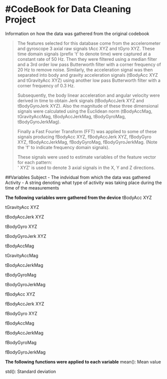#CodeBook for Data Cleaning Project
=================

Information on how the data was gathered from the original codebook

>The features selected for this database come from the accelerometer and gyroscope 3 axial raw signals tAcc XYZ and tGyro XYZ. These time domain signals (prefix 't' to denote time) were captured at a constant rate of 50 Hz. Then they were filtered using a median filter and a 3rd order low pass Butterworth filter with a corner frequency of 20 Hz to remove noise. Similarly, the acceleration signal was then separated into body and gravity acceleration signals (tBodyAcc XYZ and tGravityAcc XYZ) using another low pass Butterworth filter with a corner frequency of 0.3 Hz. 
>
>Subsequently, the body linear acceleration and angular velocity were derived in time to obtain Jerk signals (tBodyAccJerk XYZ and tBodyGyroJerk XYZ). Also the magnitude of these three dimensional signals were calculated using the Euclidean norm (tBodyAccMag, tGravityAccMag, tBodyAccJerkMag, tBodyGyroMag, tBodyGyroJerkMag). 
>
>Finally a Fast Fourier Transform (FFT) was applied to some of these signals producing fBodyAcc XYZ, fBodyAccJerk XYZ, fBodyGyro XYZ, fBodyAccJerkMag, fBodyGyroMag, fBodyGyroJerkMag. (Note the 'f' to indicate frequency domain signals). 
>
>These signals were used to estimate variables of the feature vector for each pattern:  
>' XYZ' is used to denote 3 axial signals in the X, Y and Z directions.

##Variables
Subject - The indvidual from which the data was gathered
Activity - A string denoting what type of activity was taking place during the time of the measurements

**The following variables were gathered from the device**
tBodyAcc XYZ

tGravityAcc XYZ

tBodyAccJerk XYZ

tBodyGyro XYZ

tBodyGyroJerk XYZ

tBodyAccMag

tGravityAccMag

tBodyAccJerkMag

tBodyGyroMag

tBodyGyroJerkMag

fBodyAcc XYZ

fBodyAccJerk XYZ

fBodyGyro XYZ

fBodyAccMag

fBodyAccJerkMag

fBodyGyroMag

fBodyGyroJerkMag

**The following functions were applied to each variable** 
mean(): Mean value

std(): Standard deviation


